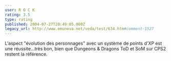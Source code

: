 ```yaml
---
user: R O C K
rating: 3.5
type: rating
published: 2004-07-27T20:49:05.000Z
legacy_url: http://www.emunova.net/veda/test/634.htm#comment-1527
---
```

L'aspect "évolution des personnages" avec un système de points d'XP est une réussite...très bon, bien que Dungeons & Dragons ToD et SoM sur CPS2 restent la référence.